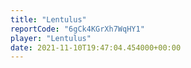 ```yaml
---
title: "Lentulus"
reportCode: "6gCk4KGrXh7WqHY1"
player: "Lentulus"
date: 2021-11-10T19:47:04.454000+00:00
---
```

